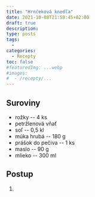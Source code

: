 ```yaml
---
title: "Hrnčeková knedľa"
date: 2021-10-08T21:59:45+02:00
draft: true
description:
type: posts
tags:
  - 
categories:
  - Recepty
toc: false
#featuredImg: ...webp
#images:
#  - /recepty/...
---
```


## Suroviny

- rožky -- 4 ks
- petržlenová vňať
- soľ -- 0,5 kl
- múka hrubá -- 180 g
- prášok do pečiva -- 1 ks
- maslo -- 90 g
- mlieko -- 300 ml

## Postup

1. 
